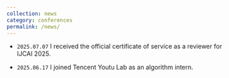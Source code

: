 ```yaml
---
collection: news
category: conferences
permalink: /news/
---
```


- `2025.07.07` I received the official certificate of service as a reviewer for IJCAI 2025.

- `2025.06.17` I joined Tencent Youtu Lab as an algorithm intern.